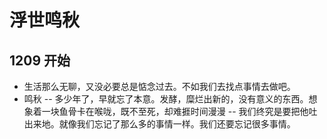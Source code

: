 # 浮世鸣秋
## 1209 开始
- 生活那么无聊，又没必要总是惦念过去。不如我们去找点事情去做吧。
- 鸣秋 -- 多少年了，早就忘了本意。发酵，糜烂出新的，没有意义的东西。想象着一块鱼骨卡在喉咙，既不至死，却难捱时间漫漫 -- 我们终究是要把他吐出来地。就像我们忘记了那么多的事情一样。我们还要忘记很多事情。